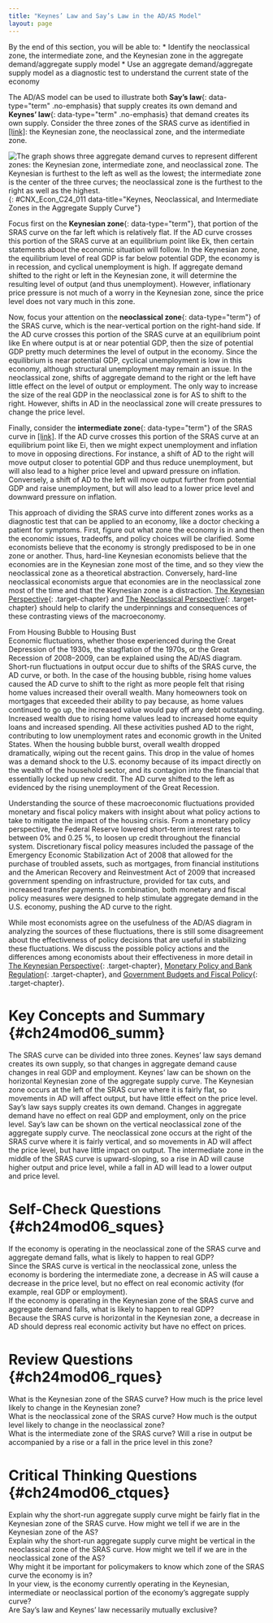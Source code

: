 ```yaml
---
title: "Keynes’ Law and Say’s Law in the AD/AS Model"
layout: page
---
```



<div data-type="abstract" markdown="1">
By the end of this section, you will be able to:
* Identify the neoclassical zone, the intermediate zone, and the Keynesian zone in the aggregate demand/aggregate supply model
* Use an aggregate demand/aggregate supply model as a diagnostic test to understand the current state of the economy

</div>

The AD/AS model can be used to illustrate both **Say’s law**{: data-type="term" .no-emphasis} that supply creates its own demand and **Keynes’ law**{: data-type="term" .no-emphasis} that demand creates its own supply. Consider the three zones of the SRAS curve as identified in [\[link\]](#CNX_Econ_C24_011)\: the Keynesian zone, the neoclassical zone, and the intermediate zone.

![The graph shows three aggregate demand curves to represent different zones: the Keynesian zone, intermediate zone, and neoclassical zone. The Keynesian is furthest to the left as well as the lowest; the intermediate zone is the center of the three curves; the neoclassical zone is the furthest to the right as well as the highest.](../resources/CNX_Econ_C24_011.jpg "Near the equilibrium Ek, in the Keynesian zone at the far left of the SRAS curve, small shifts in AD, either to the right or the left, will affect the output level Yk, but will not much affect the price level. In the Keynesian zone, AD largely determines the quantity of output. Near the equilibrium En, in the neoclassical zone at the far right of the SRAS curve, small shifts in AD, either to the right or the left, will have relatively little effect on the output level Yn, but instead will have a greater effect on the price level. In the neoclassical zone, the near-vertical SRAS curve close to the level of potential GDP largely determines the quantity of output. In the intermediate zone around equilibrium Ei, movement in AD to the right will increase both the output level and the price level, while a movement in AD to the left would decrease both the output level and the price level."){: #CNX_Econ_C24_011 data-title="Keynes, Neoclassical, and Intermediate Zones in the Aggregate Supply Curve"}

Focus first on the **Keynesian zone**{: data-type="term"}, that portion of the SRAS curve on the far left which is relatively flat. If the AD curve crosses this portion of the SRAS curve at an equilibrium point like Ek, then certain statements about the economic situation will follow. In the Keynesian zone, the equilibrium level of real GDP is far below potential GDP, the economy is in recession, and cyclical unemployment is high. If aggregate demand shifted to the right or left in the Keynesian zone, it will determine the resulting level of output (and thus unemployment). However, inflationary price pressure is not much of a worry in the Keynesian zone, since the price level does not vary much in this zone.

Now, focus your attention on the **neoclassical zone**{: data-type="term"} of the SRAS curve, which is the near-vertical portion on the right-hand side. If the AD curve crosses this portion of the SRAS curve at an equilibrium point like En where output is at or near potential GDP, then the size of potential GDP pretty much determines the level of output in the economy. Since the equilibrium is near potential GDP, cyclical unemployment is low in this economy, although structural unemployment may remain an issue. In the neoclassical zone, shifts of aggregate demand to the right or the left have little effect on the level of output or employment. The only way to increase the size of the real GDP in the neoclassical zone is for AS to shift to the right. However, shifts in AD in the neoclassical zone will create pressures to change the price level.

Finally, consider the **intermediate zone**{: data-type="term"} of the SRAS curve in [\[link\]](#CNX_Econ_C24_011). If the AD curve crosses this portion of the SRAS curve at an equilibrium point like Ei, then we might expect unemployment and inflation to move in opposing directions. For instance, a shift of AD to the right will move output closer to potential GDP and thus reduce unemployment, but will also lead to a higher price level and upward pressure on inflation. Conversely, a shift of AD to the left will move output further from potential GDP and raise unemployment, but will also lead to a lower price level and downward pressure on inflation.

This approach of dividing the SRAS curve into different zones works as a diagnostic test that can be applied to an economy, like a doctor checking a patient for symptoms. First, figure out what zone the economy is in and then the economic issues, tradeoffs, and policy choices will be clarified. Some economists believe that the economy is strongly predisposed to be in one zone or another. Thus, hard-line Keynesian economists believe that the economies are in the Keynesian zone most of the time, and so they view the neoclassical zone as a theoretical abstraction. Conversely, hard-line neoclassical economists argue that economies are in the neoclassical zone most of the time and that the Keynesian zone is a distraction. [The Keynesian Perspective](/m48749){: .target-chapter} and [The Neoclassical Perspective](/m48756){: .target-chapter} should help to clarify the underpinnings and consequences of these contrasting views of the macroeconomy.

<div data-type="note" id="ch24mod06_bring" class="economics bringhome" data-label="" markdown="1">
<div data-type="title">
From Housing Bubble to Housing Bust
</div>
Economic fluctuations, whether those experienced during the Great Depression of the 1930s, the stagflation of the 1970s, or the Great Recession of 2008–2009, can be explained using the AD/AS diagram. Short-run fluctuations in output occur due to shifts of the SRAS curve, the AD curve, or both. In the case of the housing bubble, rising home values caused the AD curve to shift to the right as more people felt that rising home values increased their overall wealth. Many homeowners took on mortgages that exceeded their ability to pay because, as home values continued to go up, the increased value would pay off any debt outstanding. Increased wealth due to rising home values lead to increased home equity loans and increased spending. All these activities pushed AD to the right, contributing to low unemployment rates and economic growth in the United States. When the housing bubble burst, overall wealth dropped dramatically, wiping out the recent gains. This drop in the value of homes was a demand shock to the U.S. economy because of its impact directly on the wealth of the household sector, and its contagion into the financial that essentially locked up new credit. The AD curve shifted to the left as evidenced by the rising unemployment of the Great Recession.

Understanding the source of these macroeconomic fluctuations provided monetary and fiscal policy makers with insight about what policy actions to take to mitigate the impact of the housing crisis. From a monetary policy perspective, the Federal Reserve lowered short-term interest rates to between 0% and 0.25 %, to loosen up credit throughout the financial system. Discretionary fiscal policy measures included the passage of the Emergency Economic Stabilization Act of 2008 that allowed for the purchase of troubled assets, such as mortgages, from financial institutions and the American Recovery and Reinvestment Act of 2009 that increased government spending on infrastructure, provided for tax cuts, and increased transfer payments. In combination, both monetary and fiscal policy measures were designed to help stimulate aggregate demand in the U.S. economy, pushing the AD curve to the right.

While most economists agree on the usefulness of the AD/AS diagram in analyzing the sources of these fluctuations, there is still some disagreement about the effectiveness of policy decisions that are useful in stabilizing these fluctuations. We discuss the possible policy actions and the differences among economists about their effectiveness in more detail in [The Keynesian Perspective](/m48749){: .target-chapter}, [Monetary Policy and Bank Regulation](/m48768){: .target-chapter}, and [Government Budgets and Fiscal Policy](/m48791){: .target-chapter}.

</div>

# Key Concepts and Summary   {#ch24mod06_summ}

The SRAS curve can be divided into three zones. Keynes’ law says demand creates its own supply, so that changes in aggregate demand cause changes in real GDP and employment. Keynes’ law can be shown on the horizontal Keynesian zone of the aggregate supply curve. The Keynesian zone occurs at the left of the SRAS curve where it is fairly flat, so movements in AD will affect output, but have little effect on the price level. Say’s law says supply creates its own demand. Changes in aggregate demand have no effect on real GDP and employment, only on the price level. Say’s law can be shown on the vertical neoclassical zone of the aggregate supply curve. The neoclassical zone occurs at the right of the SRAS curve where it is fairly vertical, and so movements in AD will affect the price level, but have little impact on output. The intermediate zone in the middle of the SRAS curve is upward-sloping, so a rise in AD will cause higher output and price level, while a fall in AD will lead to a lower output and price level.

# Self-Check Questions   {#ch24mod06_sques}

<div data-type="exercise" id="ch24mod06_sques01">
<div data-type="problem" id="ch24mod06_squesp01" markdown="1">
If the economy is operating in the neoclassical zone of the SRAS curve and aggregate demand falls, what is likely to happen to real GDP?

</div>
<div data-type="solution" id="ch24mod06_sques01s" markdown="1">
Since the SRAS curve is vertical in the neoclassical zone, unless the economy is bordering the intermediate zone, a decrease in AS will cause a decrease in the price level, but no effect on real economic activity (for example, real GDP or employment).

</div>
</div>

<div data-type="exercise" id="ch24mod06_sques02">
<div data-type="problem" id="ch24mod06_squesp02" markdown="1">
If the economy is operating in the Keynesian zone of the SRAS curve and aggregate demand falls, what is likely to happen to real GDP?

</div>
<div data-type="solution" id="ch24mod06_sques02s" markdown="1">
Because the SRAS curve is horizontal in the Keynesian zone, a decrease in AD should depress real economic activity but have no effect on prices.

</div>
</div>

# Review Questions   {#ch24mod06_rques}

<div data-type="exercise" id="ch24mod06_rques01">
<div data-type="problem" id="ch24mod06_rquesp01" markdown="1">
What is the Keynesian zone of the SRAS curve? How much is the price level likely to change in the Keynesian zone?

</div>
</div>

<div data-type="exercise" id="ch24mod06_rques02">
<div data-type="problem" id="ch24mod06_rquesp02" markdown="1">
What is the neoclassical zone of the SRAS curve? How much is the output level likely to change in the neoclassical zone?

</div>
</div>

<div data-type="exercise" id="ch24mod06_rques03">
<div data-type="problem" id="ch24mod06_rquesp03" markdown="1">
What is the intermediate zone of the SRAS curve? Will a rise in output be accompanied by a rise or a fall in the price level in this zone?

</div>
</div>

# Critical Thinking Questions   {#ch24mod06_ctques}

<div data-type="exercise" id="ch24mod06_ctques01">
<div data-type="problem" id="ch24mod06_ctquesp01" markdown="1">
Explain why the short-run aggregate supply curve might be fairly flat in the Keynesian zone of the SRAS curve. How might we tell if we are in the Keynesian zone of the AS?

</div>
</div>

<div data-type="exercise" id="ch24mod06_ctques02">
<div data-type="problem" id="ch24mod06_ctquesp02" markdown="1">
Explain why the short-run aggregate supply curve might be vertical in the neoclassical zone of the SRAS curve. How might we tell if we are in the neoclassical zone of the AS?

</div>
</div>

<div data-type="exercise" id="ch24mod06_ctques03">
<div data-type="problem" id="ch24mod06_ctquesp03" markdown="1">
Why might it be important for policymakers to know which zone of the SRAS curve the economy is in?

</div>
</div>

<div data-type="exercise" id="ch24mod06_ctques04">
<div data-type="problem" id="ch24mod06_ctquesp04" markdown="1">
In your view, is the economy currently operating in the Keynesian, intermediate or neoclassical portion of the economy’s aggregate supply curve?

</div>
</div>

<div data-type="exercise" id="ch24mod06_ctques05">
<div data-type="problem" id="ch24mod06_ctquesp05" markdown="1">
Are Say’s law and Keynes’ law necessarily mutually exclusive?

</div>
</div>


